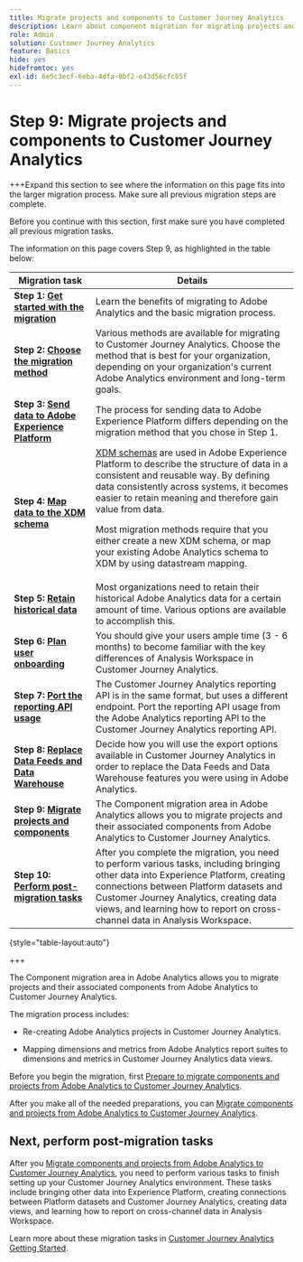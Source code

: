 ```yaml
---
title: Migrate projects and components to Customer Journey Analytics
description: Learn about component migration for migrating projects and components to Customer Journey Analytics.
role: Admin
solution: Customer Journey Analytics
feature: Basics
hide: yes
hidefromtoc: yes
exl-id: 6e5c3ecf-6eba-4dfa-8bf2-e43d56cfc65f
---
```

# Step 9: Migrate projects and components to Customer Journey Analytics

+++Expand this section to see where the information on this page fits into the larger migration process. Make sure all previous migration steps are complete.

Before you continue with this section, first make sure you have completed all previous migration tasks.

The information on this page covers Step 9, as highlighted in the table below: 

| Migration task | Details |
|---------|----------|
| **Step 1: [Get started with the migration](/help/getting-started/cja-migration/cja-migration-getstarted.md)** | Learn the benefits of migrating to Adobe Analytics and the basic migration process. |
| **Step 2: [Choose the migration method](/help/getting-started/cja-migration/cja-migration-method.md)** | Various methods are available for migrating to Customer Journey Analytics. Choose the method that is best for your organization, depending on your organization's current Adobe Analytics environment and long-term goals. | 
| **Step 3: [Send data to Adobe Experience Platform](/help/getting-started/cja-migration/cja-migration-send-to-platform.md)** | The process for sending data to Adobe Experience Platform differs depending on the migration method that you chose in Step 1. | 
| **Step 4: [Map data to the XDM schema](/help/getting-started/cja-migration/cja-migration-xdm.md)** | [XDM schemas](https://experienceleague.adobe.com/en/docs/experience-platform/xdm/home#xdm-schemas) are used in Adobe Experience Platform to describe the structure of data in a consistent and reusable way. By defining data consistently across systems, it becomes easier to retain meaning and therefore gain value from data.<p>Most migration methods require that you either create a new XDM schema, or map your existing Adobe Analytics schema to XDM by using datastream mapping.</p>  |
| **Step 5: [Retain historical data](/help/getting-started/cja-migration/cja-migration-historical-data.md)** | Most organizations need to retain their historical Adobe Analytics data for a certain amount of time. Various options are available to accomplish this. | 
| **Step 6: [Plan user onboarding](/help/getting-started/cja-migration/cja-migration-onboarding.md)** | You should give your users ample time (3 - 6 months) to become familiar with the key differences of Analysis Workspace in Customer Journey Analytics. | 
| **Step 7: [Port the reporting API usage](/help/getting-started/cja-migration/cja-migration-api.md)** | The Customer Journey Analytics reporting API is in the same format, but uses a different endpoint. Port the reporting API usage from the Adobe Analytics reporting API to the Customer Journey Analytics reporting API. | 
| **Step 8: [Replace Data Feeds and Data Warehouse](/help/getting-started/cja-migration/cja-migration-export-options.md)** | Decide how you will use the export options available in Customer Journey Analytics in order to replace the Data Feeds and Data Warehouse features you were using in Adobe Analytics.  |
| <span class="preview">**Step 9: [Migrate projects and components](/help/getting-started/cja-migration/cja-migration-projects.md)**</span> | <span class="preview">The Component migration area in Adobe Analytics allows you to migrate projects and their associated components from Adobe Analytics to Customer Journey Analytics.</span>  |
| **Step 10: [Perform post-migration tasks](/help/getting-started/cja-getting-started.md)** | After you complete the migration, you need to perform various tasks, including bringing other data into Experience Platform, creating connections between Platform datasets and Customer Journey Analytics, creating data views, and learning how to report on cross-channel data in Analysis Workspace.  |

{style="table-layout:auto"}

+++

The Component migration area in Adobe Analytics allows you to migrate projects and their associated components from Adobe Analytics to Customer Journey Analytics. 

The migration process includes:

* Re-creating Adobe Analytics projects in Customer Journey Analytics.

* Mapping dimensions and metrics from Adobe Analytics report suites to dimensions and metrics in Customer Journey Analytics data views.

Before you begin the migration, first [Prepare to migrate components and projects from Adobe Analytics to Customer Journey Analytics](https://experienceleague.adobe.com/docs/analytics/admin/admin-tools/component-migration/prepare-component-migration.html). 

After you make all of the needed preparations, you can [Migrate components and projects from Adobe Analytics to Customer Journey Analytics](https://experienceleague.adobe.com/docs/analytics/admin/admin-tools/component-migration/component-migration.html).

## Next, perform post-migration tasks

After you [Migrate components and projects from Adobe Analytics to Customer Journey Analytics](https://experienceleague.adobe.com/docs/analytics/admin/admin-tools/component-migration/component-migration.html), you need to perform various tasks to finish setting up your Customer Journey Analytics environment. These tasks include bringing other data into Experience Platform, creating connections between Platform datasets and Customer Journey Analytics, creating data views, and learning how to report on cross-channel data in Analysis Workspace.

Learn more about these migration tasks in [Customer Journey Analytics Getting Started](/help/getting-started/cja-getting-started.md).
